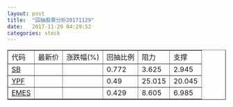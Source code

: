 ```yaml
---
layout: post
title:  "回抽股票分析20171129"
date:   2017-11-29 04:29:52
categories: stock
---
```

<script type="text/javascript">
var stockList = []
stockList.push('gb_sb');
stockList.push('gb_ypf');
stockList.push('gb_emes');
</script>
<table border="1">
 <tr>
 <td>代码</td>
 <td>最新价</td>
 <td>涨跌幅(%)</td>
 <td>回抽比例</td>
 <td>阻力</td>
 <td>支撑</td>
</tr>
  <tr id="sb">
  <td><a href="http://stock.finance.sina.com.cn/usstock/quotes/SB.html" target="_blank">SB</a></td><td></td><td></td><td>0.772</td><td>3.625</td><td>2.945</td></tr>
  <tr id="ypf">
  <td><a href="http://stock.finance.sina.com.cn/usstock/quotes/YPF.html" target="_blank">YPF</a></td><td></td><td></td><td>0.49</td><td>25.015</td><td>20.045</td></tr>
  <tr id="emes">
  <td><a href="http://stock.finance.sina.com.cn/usstock/quotes/EMES.html" target="_blank">EMES</a></td><td></td><td></td><td>0.429</td><td>8.605</td><td>6.985</td></tr>
</table>
